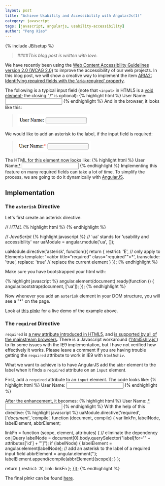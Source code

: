 ```yaml
---
layout: post
title: "Achieve Usability and Accessibility with AngularJs(1)"
category: javascript
tags: [javascript, angularjs, usability-accessibility]
author: "Peng Xiao"
---
```


{% include JB/setup %}

> ####_This blog post is written with love._

We have recently been using the [Web Content Accessibility Guidelines version 2.0 (WCAG 2.0)](http://www.w3.org/TR/WCAG20/) to improve the accessibility of our web projects. In this blog post, we will show a creative way to implement the item [ARIA2: Identifying required fields with the 'aria-required' property](http://www.w3.org/TR/2013/NOTE-WCAG20-TECHS-20130905/ARIA2).

<!--end excerpt-->

The following is a typical input field (note that `<input>` in HTML5 is a [void element](http://dev.w3.org/html5/markup/syntax.html#void-elements); the closing "/" is optional):
{% highlight html %}
<label for="user-name">User Name:</label>
<input id="user-name" type="text"/>
{% endhighlight %}
And in the browser, it looks like this:
>![text input field with label](/assets/images/2013-11-15-achieve-usability-and-accessibility-with-angularjs-1/input-element-ui.png "Text input field with label")

We would like to add an asterisk to the label, if the input field is required:
>![required input field with label](/assets/images/2013-11-15-achieve-usability-and-accessibility-with-angularjs-1/input-element-required-ui.png "Required input field with label")

The HTML for this element now looks like:
{% highlight html %}
<label for="user-name">User Name:<abbr title="required" class="required">*</abbr></label>
<input id="user-name" type="text"/>
{% endhighlight %}
Implementing this feature on many required fields can take a lot of time. To simplify the process, we are going to do it dynamically with [AngularJS](http://angularjs.org).

## Implementation

### The `asterisk` Directive

Let's first create an asterisk directive.

// *HTML*
{% highlight html %}
<asterisk></asterisk>
{% endhighlight %}

// *JavaScript*
{% highlight javascript %}
// 'ua' stands for 'usability and accessibility'
var uaModule = angular.module('ua', []);

uaModule.directive('asterisk', function(){
  return {
    restrict: 'E', // only apply to Elements
    template: '<abbr title="required" class="required"">*</abbr>',
    transclude: 'true',
    replace: 'true' // replace the current element
  }
});
{% endhighlight %}

Make sure you have bootstrapped your html with:

{% highlight javascript %}
angular.element(document).ready(function () {
  angular.bootstrap(document, ['ua']);
});
{% endhighlight %}

Now whenever you add an `asterisk` element in your DOM structure, you will see a "\*" on the page.

Look at [this plnkr](http://plnkr.co/edit/kIIBicQklGuZVDblkw0Z?p=preview) for a live demo of the example above.

### The `required` Directive

`required` is [a new attribute introduced in HTML5](http://www.w3schools.com/html/html5_form_attributes.asp), and [is supported by all of the mainstream browsers](http://docs.webplatform.org/wiki/html/attributes/required). There is a Javascript workaround (['html5shiv.js'](https://code.google.com/p/html5shim/)) to fix some issues with the IE9 implementation, but I have not verified how effectively it works. Please leave a comment if you are having trouble getting the `required` attribute to work in IE9 with `html5shiv`.

What we want to achieve is to have AngularJS add the `abbr` element to the label when it finds a `required` attribute on an `input` element.

First, add a `required` attribute to an `input` element. The code looks like:
{% highlight html %}
<label for="user-name">User Name:</label>
<input id="user-name" type="text" required/>
{% endhighlight %}

After the enhancement, it becomes:
{% highlight html %}
<label for="user-name">User Name:
	<abbr title="required" class="required">*</abbr>
</label>
<input id="user-name" type="text" required/>
{% endhighlight %}
With the help of this directive:
{% highlight javascript %}
uaModule.directive('required', ['$document', '$compile', function (document, compile) {
  var linkFn, labelNode, labelElement, abbrElement;

  linkFn = function (scope, element, attributes) {
    // eliminate the dependency on jQuery
    labelNode = document[0].body.querySelector("label[for='" + attributes['id'] + "']");
    if (labelNode) {
      labelElement = angular.element(labelNode);
      // add an asterisk to the label of a required input field
      abbrElement = angular.element('<asterisk/>');
      labelElement.append(compile(abbrElement)(scope));
    }
  };

  return {
    restrict: 'A',
    link: linkFn
  };
}]);
{% endhighlight %}	

The final plnkr can be found [here](http://plnkr.co/edit/j7umgmvRg6VXUw7SC5XV?p=preview).
